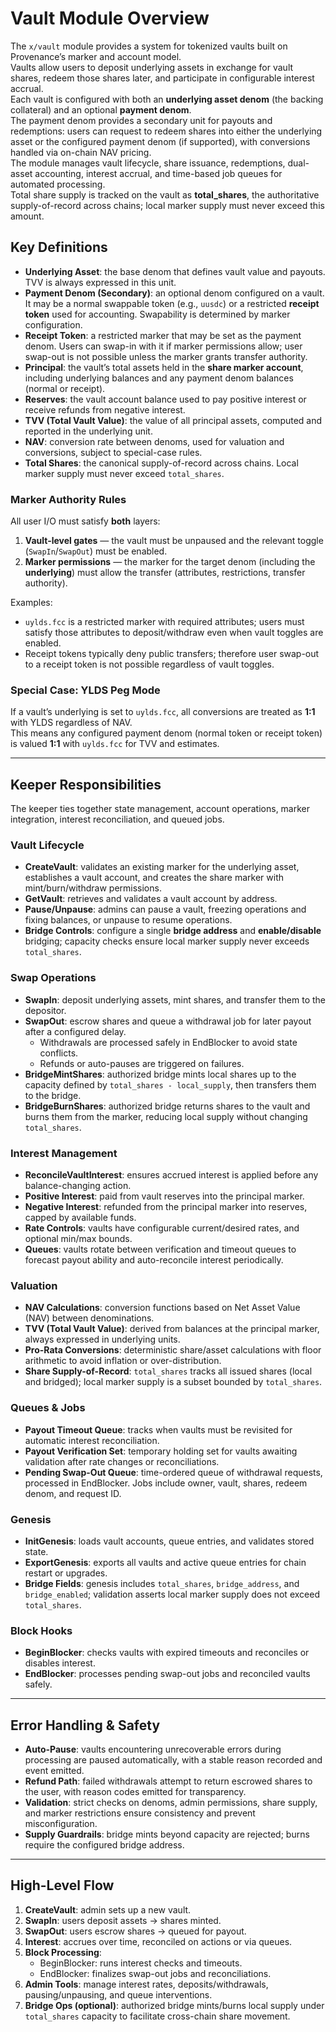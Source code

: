 # Vault Module Overview

The `x/vault` module provides a system for tokenized vaults built on Provenance’s marker and account model.  
Vaults allow users to deposit underlying assets in exchange for vault shares, redeem those shares later, and participate in configurable interest accrual.  
Each vault is configured with both an **underlying asset denom** (the backing collateral) and an optional **payment denom**.  
The payment denom provides a secondary unit for payouts and redemptions: users can request to redeem shares into either the underlying asset or the configured payment denom (if supported), with conversions handled via on-chain NAV pricing.  
The module manages vault lifecycle, share issuance, redemptions, dual-asset accounting, interest accrual, and time-based job queues for automated processing.  
Total share supply is tracked on the vault as **total_shares**, the authoritative supply-of-record across chains; local marker supply must never exceed this amount.

## Key Definitions

- **Underlying Asset**: the base denom that defines vault value and payouts. TVV is always expressed in this unit.  
- **Payment Denom (Secondary)**: an optional denom configured on a vault. It may be a normal swappable token (e.g., `uusdc`) or a restricted **receipt token** used for accounting. Swapability is determined by marker configuration.  
- **Receipt Token**: a restricted marker that may be set as the payment denom. Users can swap-in with it if marker permissions allow; user swap-out is not possible unless the marker grants transfer authority.  
- **Principal**: the vault’s total assets held in the **share marker account**, including underlying balances and any payment denom balances (normal or receipt).  
- **Reserves**: the vault account balance used to pay positive interest or receive refunds from negative interest.  
- **TVV (Total Vault Value)**: the value of all principal assets, computed and reported in the underlying unit.  
- **NAV**: conversion rate between denoms, used for valuation and conversions, subject to special-case rules.  
- **Total Shares**: the canonical supply-of-record across chains. Local marker supply must never exceed `total_shares`.

### Marker Authority Rules

All user I/O must satisfy **both** layers:  
1) **Vault-level gates** — the vault must be unpaused and the relevant toggle (`SwapIn`/`SwapOut`) must be enabled.  
2) **Marker permissions** — the marker for the target denom (including the **underlying**) must allow the transfer (attributes, restrictions, transfer authority).  

Examples:  
- `uylds.fcc` is a restricted marker with required attributes; users must satisfy those attributes to deposit/withdraw even when vault toggles are enabled.  
- Receipt tokens typically deny public transfers; therefore user swap-out to a receipt token is not possible regardless of vault toggles.

### Special Case: YLDS Peg Mode

If a vault’s underlying is set to `uylds.fcc`, all conversions are treated as **1:1** with YLDS regardless of NAV.  
This means any configured payment denom (normal token or receipt token) is valued **1:1** with `uylds.fcc` for TVV and estimates.

---

## Keeper Responsibilities

The keeper ties together state management, account operations, marker integration, interest reconciliation, and queued jobs.

### Vault Lifecycle
- **CreateVault**: validates an existing marker for the underlying asset, establishes a vault account, and creates the share marker with mint/burn/withdraw permissions.
- **GetVault**: retrieves and validates a vault account by address.
- **Pause/Unpause**: admins can pause a vault, freezing operations and fixing balances, or unpause to resume operations.
- **Bridge Controls**: configure a single **bridge address** and **enable/disable** bridging; capacity checks ensure local marker supply never exceeds `total_shares`.

### Swap Operations
- **SwapIn**: deposit underlying assets, mint shares, and transfer them to the depositor.
- **SwapOut**: escrow shares and queue a withdrawal job for later payout after a configured delay.  
  - Withdrawals are processed safely in EndBlocker to avoid state conflicts.
  - Refunds or auto-pauses are triggered on failures.
- **BridgeMintShares**: authorized bridge mints local shares up to the capacity defined by `total_shares - local_supply`, then transfers them to the bridge.
- **BridgeBurnShares**: authorized bridge returns shares to the vault and burns them from the marker, reducing local supply without changing `total_shares`.

### Interest Management
- **ReconcileVaultInterest**: ensures accrued interest is applied before any balance-changing action.
- **Positive Interest**: paid from vault reserves into the principal marker.
- **Negative Interest**: refunded from the principal marker into reserves, capped by available funds.
- **Rate Controls**: vaults have configurable current/desired rates, and optional min/max bounds.
- **Queues**: vaults rotate between verification and timeout queues to forecast payout ability and auto-reconcile interest periodically.

### Valuation
- **NAV Calculations**: conversion functions based on Net Asset Value (NAV) between denominations.  
- **TVV (Total Vault Value)**: derived from balances at the principal marker, always expressed in underlying units.  
- **Pro-Rata Conversions**: deterministic share/asset calculations with floor arithmetic to avoid inflation or over-distribution.  
- **Share Supply-of-Record**: `total_shares` tracks all issued shares (local and bridged); local marker supply is a subset bounded by `total_shares`.

### Queues & Jobs
- **Payout Timeout Queue**: tracks when vaults must be revisited for automatic interest reconciliation.
- **Payout Verification Set**: temporary holding set for vaults awaiting validation after rate changes or reconciliations.
- **Pending Swap-Out Queue**: time-ordered queue of withdrawal requests, processed in EndBlocker. Jobs include owner, vault, shares, redeem denom, and request ID.

### Genesis
- **InitGenesis**: loads vault accounts, queue entries, and validates stored state.
- **ExportGenesis**: exports all vaults and active queue entries for chain restart or upgrades.
- **Bridge Fields**: genesis includes `total_shares`, `bridge_address`, and `bridge_enabled`; validation asserts local marker supply does not exceed `total_shares`.

### Block Hooks
- **BeginBlocker**: checks vaults with expired timeouts and reconciles or disables interest.
- **EndBlocker**: processes pending swap-out jobs and reconciled vaults safely.

---

## Error Handling & Safety

- **Auto-Pause**: vaults encountering unrecoverable errors during processing are paused automatically, with a stable reason recorded and event emitted.
- **Refund Path**: failed withdrawals attempt to return escrowed shares to the user, with reason codes emitted for transparency.
- **Validation**: strict checks on denoms, admin permissions, share supply, and marker restrictions ensure consistency and prevent misconfiguration.
- **Supply Guardrails**: bridge mints beyond capacity are rejected; burns require the configured bridge address.

---

## High-Level Flow

1. **CreateVault**: admin sets up a new vault.
2. **SwapIn**: users deposit assets → shares minted.
3. **SwapOut**: users escrow shares → queued for payout.
4. **Interest**: accrues over time, reconciled on actions or via queues.
5. **Block Processing**:  
   - BeginBlocker: runs interest checks and timeouts.  
   - EndBlocker: finalizes swap-out jobs and reconciliations.
6. **Admin Tools**: manage interest rates, deposits/withdrawals, pausing/unpausing, and queue interventions.
7. **Bridge Ops (optional)**: authorized bridge mints/burns local supply under `total_shares` capacity to facilitate cross-chain share movement.
